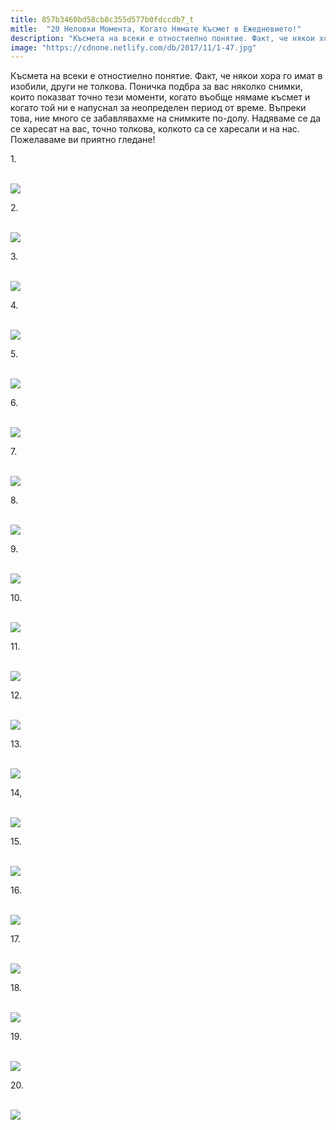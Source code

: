```yaml
---
title: 857b3460bd58cb8c355d577b0fdccdb7_t
mitle:  "20 Неловки Момента, Когато Нямате Късмет в Ежедневието!"
description: "Късмета на всеки е отностиелно понятие. Факт, че някои хора го имат в изобили, други не толкова. Поничка подбра за вас няколко снимки, които показват точно тези момен"
image: "https://cdnone.netlify.com/db/2017/11/1-47.jpg"
---
```


 <p>Късмета на всеки е отностиелно понятие. Факт, че някои хора го имат в изобили, други не толкова. Поничка подбра за вас няколко снимки, които показват точно тези моменти, когато въобще нямаме късмет и когато той ни е напуснал за неопределен период от време. Въпреки това, ние много се забавлявахме на снимките по-долу. Надяваме се да се харесат на вас, точно толкова, колкото са се харесали и на нас. Пожелаваме ви приятно гледане!</p>      <p>1.</p> <p> <br/><img src="https://cdnone.netlify.com/db/2017/11/1-47.jpg"/><br/></p> <p>2.</p>      <p> <br/><img src="https://cdnone.netlify.com/db/2017/11/2-46.jpg"/><br/></p> <p>3.</p> <p> <br/><img src="https://cdnone.netlify.com/db/2017/11/3-47.jpg"/><br/></p> <p>4.</p>      <p> <br/><img src="https://cdnone.netlify.com/db/2017/11/4-47.jpg"/><br/></p> <p>5.</p> <p> <br/><img src="https://cdnone.netlify.com/db/2017/11/5-45.jpg"/><br/></p> <p>6.</p> <p> <br/><img src="https://cdnone.netlify.com/db/2017/11/6-47.jpg"/><br/></p> <p>7.</p>      <p> <br/><img src="https://cdnone.netlify.com/db/2017/11/7-47.jpg"/><br/></p> <p>8.</p> <p> <br/><img src="https://cdnone.netlify.com/db/2017/11/8-47.jpg"/><br/></p> <p>9.</p>      <p> <br/><img src="https://cdnone.netlify.com/db/2017/11/9-47.jpg"/><br/></p> <p>10.</p> <p> <br/><img src="https://cdnone.netlify.com/db/2017/11/10-47.jpg"/><br/></p> <p>11.</p> <p> <br/><img src="https://cdnone.netlify.com/db/2017/11/11-47.jpg"/><br/></p> <p>12.</p> <p> <br/><img src="https://cdnone.netlify.com/db/2017/11/12-45.jpg"/><br/></p> <p>13.</p> <p> <br/><img src="https://cdnone.netlify.com/db/2017/11/13-45.jpg"/><br/></p> <p>14,</p> <p> <br/><img src="https://cdnone.netlify.com/db/2017/11/14-42.jpg"/><br/></p> <p>15.</p> <p> <br/><img src="https://cdnone.netlify.com/db/2017/11/15-42.jpg"/><br/></p> <p>16.</p> <p> <br/><img src="https://cdnone.netlify.com/db/2017/11/16-37.jpg"/><br/></p> <p>17.</p> <p> <br/><img src="https://cdnone.netlify.com/db/2017/11/17-34.jpg"/><br/></p> <p>18.</p> <p> <br/><img src="https://cdnone.netlify.com/db/2017/11/18-32.jpg"/><br/></p> <p>19.</p> <p> <br/><img src="https://cdnone.netlify.com/db/2017/11/19-26.jpg"/><br/></p> <p>20.</p> <p> <br/><img src="https://cdnone.netlify.com/db/2017/11/20-25.jpg"/><br/></p>       